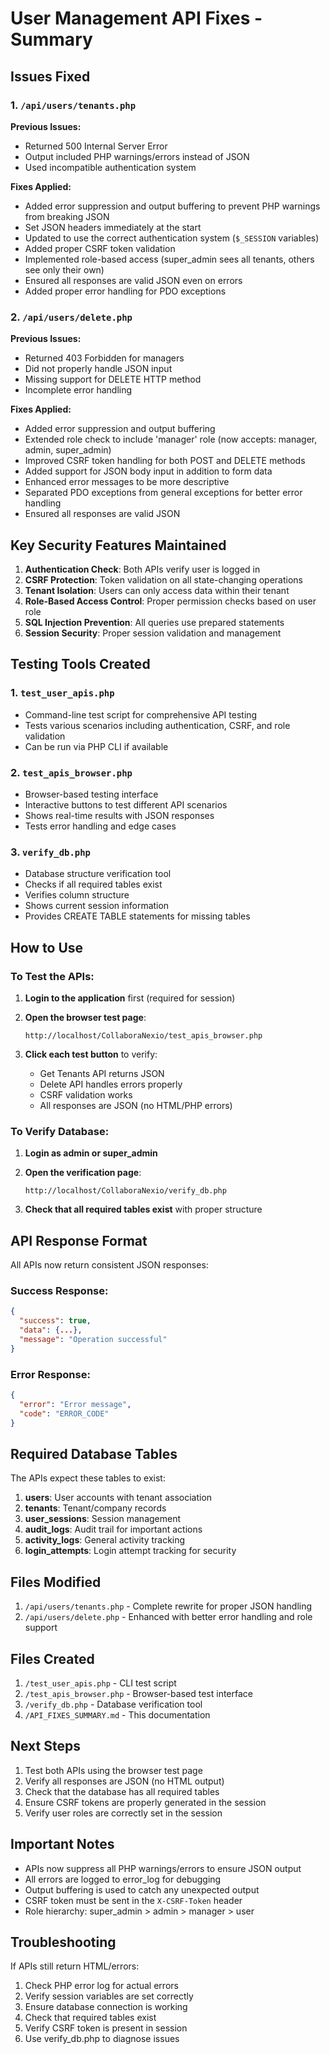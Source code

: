 # User Management API Fixes - Summary

## Issues Fixed

### 1. `/api/users/tenants.php`
**Previous Issues:**
- Returned 500 Internal Server Error
- Output included PHP warnings/errors instead of JSON
- Used incompatible authentication system

**Fixes Applied:**
- Added error suppression and output buffering to prevent PHP warnings from breaking JSON
- Set JSON headers immediately at the start
- Updated to use the correct authentication system (`$_SESSION` variables)
- Added proper CSRF token validation
- Implemented role-based access (super_admin sees all tenants, others see only their own)
- Ensured all responses are valid JSON even on errors
- Added proper error handling for PDO exceptions

### 2. `/api/users/delete.php`
**Previous Issues:**
- Returned 403 Forbidden for managers
- Did not properly handle JSON input
- Missing support for DELETE HTTP method
- Incomplete error handling

**Fixes Applied:**
- Added error suppression and output buffering
- Extended role check to include 'manager' role (now accepts: manager, admin, super_admin)
- Improved CSRF token handling for both POST and DELETE methods
- Added support for JSON body input in addition to form data
- Enhanced error messages to be more descriptive
- Separated PDO exceptions from general exceptions for better error handling
- Ensured all responses are valid JSON

## Key Security Features Maintained

1. **Authentication Check**: Both APIs verify user is logged in
2. **CSRF Protection**: Token validation on all state-changing operations
3. **Tenant Isolation**: Users can only access data within their tenant
4. **Role-Based Access Control**: Proper permission checks based on user role
5. **SQL Injection Prevention**: All queries use prepared statements
6. **Session Security**: Proper session validation and management

## Testing Tools Created

### 1. `test_user_apis.php`
- Command-line test script for comprehensive API testing
- Tests various scenarios including authentication, CSRF, and role validation
- Can be run via PHP CLI if available

### 2. `test_apis_browser.php`
- Browser-based testing interface
- Interactive buttons to test different API scenarios
- Shows real-time results with JSON responses
- Tests error handling and edge cases

### 3. `verify_db.php`
- Database structure verification tool
- Checks if all required tables exist
- Verifies column structure
- Shows current session information
- Provides CREATE TABLE statements for missing tables

## How to Use

### To Test the APIs:

1. **Login to the application** first (required for session)

2. **Open the browser test page**:
   ```
   http://localhost/CollaboraNexio/test_apis_browser.php
   ```

3. **Click each test button** to verify:
   - Get Tenants API returns JSON
   - Delete API handles errors properly
   - CSRF validation works
   - All responses are JSON (no HTML/PHP errors)

### To Verify Database:

1. **Login as admin or super_admin**

2. **Open the verification page**:
   ```
   http://localhost/CollaboraNexio/verify_db.php
   ```

3. **Check that all required tables exist** with proper structure

## API Response Format

All APIs now return consistent JSON responses:

### Success Response:
```json
{
  "success": true,
  "data": {...},
  "message": "Operation successful"
}
```

### Error Response:
```json
{
  "error": "Error message",
  "code": "ERROR_CODE"
}
```

## Required Database Tables

The APIs expect these tables to exist:

1. **users**: User accounts with tenant association
2. **tenants**: Tenant/company records
3. **user_sessions**: Session management
4. **audit_logs**: Audit trail for important actions
5. **activity_logs**: General activity tracking
6. **login_attempts**: Login attempt tracking for security

## Files Modified

1. `/api/users/tenants.php` - Complete rewrite for proper JSON handling
2. `/api/users/delete.php` - Enhanced with better error handling and role support

## Files Created

1. `/test_user_apis.php` - CLI test script
2. `/test_apis_browser.php` - Browser-based test interface
3. `/verify_db.php` - Database verification tool
4. `/API_FIXES_SUMMARY.md` - This documentation

## Next Steps

1. Test both APIs using the browser test page
2. Verify all responses are JSON (no HTML output)
3. Check that the database has all required tables
4. Ensure CSRF tokens are properly generated in the session
5. Verify user roles are correctly set in the session

## Important Notes

- APIs now suppress all PHP warnings/errors to ensure JSON output
- All errors are logged to error_log for debugging
- Output buffering is used to catch any unexpected output
- CSRF token must be sent in the `X-CSRF-Token` header
- Role hierarchy: super_admin > admin > manager > user

## Troubleshooting

If APIs still return HTML/errors:

1. Check PHP error log for actual errors
2. Verify session variables are set correctly
3. Ensure database connection is working
4. Check that required tables exist
5. Verify CSRF token is present in session
6. Use verify_db.php to diagnose issues